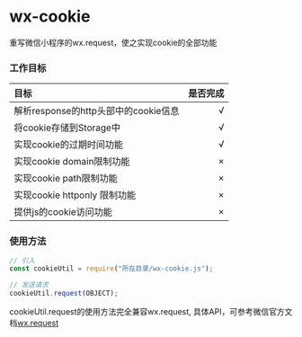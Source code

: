 # wx-cookie
重写微信小程序的wx.request，使之实现cookie的全部功能

### 工作目标

|目标|是否完成|
|:----|---:|
|解析response的http头部中的cookie信息  |  √ |
|将cookie存储到Storage中  |  √ |
|实现cookie的过期时间功能  | √ |
|实现cookie domain限制功能 | × |
|实现cookie path限制功能 | × |
|实现cookie httponly 限制功能 | × |
|提供js的cookie访问功能 | × |


### 使用方法
```javascript
// 引入
const cookieUtil = require("所在目录/wx-cookie.js");

// 发送请求
cookieUtil.request(OBJECT);
````
cookieUtil.request的使用方法完全兼容wx.request,
具体API，可参考微信官方文档[wx.request](https://developers.weixin.qq.com/miniprogram/dev/api/network-request.html#wxrequestobject)
